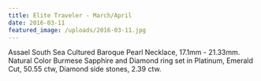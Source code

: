 ```yaml
---
title: Elite Traveler - March/April
date: 2016-03-11
featured_image: /uploads/2016-03-11.jpg
---
```

Assael South Sea Cultured Baroque Pearl Necklace, 17.1mm - 21.33mm. Natural Color Burmese Sapphire and Diamond ring set in Platinum, Emerald Cut, 50.55 ctw, Diamond side stones, 2.39 ctw.
